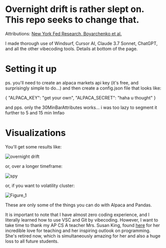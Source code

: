 # Overnight drift is rather slept on. This repo seeks to change that.

Attributions: [New York Fed Research, Boyarchenko et al.](https://www.newyorkfed.org/medialibrary/media/research/staff_reports/sr917.pdf)

I made thorough use of Windsurf, Cursor AI, Claude 3.7 Sonnet, ChatGPT, and all the other vibecoding tools. Details at bottom of the page.

# Setting it up
ps. you'll need to create an alpaca markets api key (it's free, and surprisingly simple to do...) and then create a config.json file that looks like:

{
"ALPACA_KEY": "get your own",
"ALPACA_SECRET": "haha u thought"
}

and pps. only the 30MinBarAttributes works... i was too lazy to segment it further to 5 and 15 min lmfao

# Visualizations
You'll get some results like:

![overnight drift](https://github.com/user-attachments/assets/ac8779de-6589-401a-b529-47ee46d13489)

or, over a longer timeframe:

![spy](https://github.com/user-attachments/assets/0af92407-0d09-455d-9c78-4a671e684c41)

or, if you want to volatility cluster:

![Figure_1](https://github.com/user-attachments/assets/538774db-941f-43c1-aae8-5a0d7acc9213)

These are only some of the things you can do with Alpaca and Pandas. 

It is important to note that I have almost zero coding experience, and I literally learned how to use VSC and Git by vibecoding. However, I want to take time to thank my AP CS A teacher Mrs. Susan King, found [here](https://www.linkedin.com/in/susan-king-00335bba/) for her incredible love for teaching and her inspiring outlook on programming. She's retired now, which is simultaneously amazing for her and also a huge loss to all future students.
